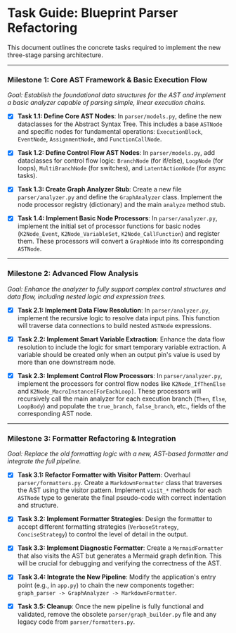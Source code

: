 # Task Guide: Blueprint Parser Refactoring

This document outlines the concrete tasks required to implement the new three-stage parsing architecture.

---

### Milestone 1: Core AST Framework & Basic Execution Flow

*Goal: Establish the foundational data structures for the AST and implement a basic analyzer capable of parsing simple, linear execution chains.*

-   [x] **Task 1.1: Define Core AST Nodes**: In `parser/models.py`, define the new dataclasses for the Abstract Syntax Tree. This includes a base `ASTNode` and specific nodes for fundamental operations: `ExecutionBlock`, `EventNode`, `AssignmentNode`, and `FunctionCallNode`.

-   [x] **Task 1.2: Define Control Flow AST Nodes**: In `parser/models.py`, add dataclasses for control flow logic: `BranchNode` (for if/else), `LoopNode` (for loops), `MultiBranchNode` (for switches), and `LatentActionNode` (for async tasks).

-   [x] **Task 1.3: Create Graph Analyzer Stub**: Create a new file `parser/analyzer.py` and define the `GraphAnalyzer` class. Implement the node processor registry (dictionary) and the main `analyze` method stub.

-   [x] **Task 1.4: Implement Basic Node Processors**: In `parser/analyzer.py`, implement the initial set of processor functions for basic nodes (`K2Node_Event`, `K2Node_VariableSet`, `K2Node_CallFunction`) and register them. These processors will convert a `GraphNode` into its corresponding `ASTNode`.

---

### Milestone 2: Advanced Flow Analysis

*Goal: Enhance the analyzer to fully support complex control structures and data flow, including nested logic and expression trees.*

-   [x] **Task 2.1: Implement Data Flow Resolution**: In `parser/analyzer.py`, implement the recursive logic to resolve data input pins. This function will traverse data connections to build nested `ASTNode` expressions.

-   [x] **Task 2.2: Implement Smart Variable Extraction**: Enhance the data flow resolution to include the logic for smart temporary variable extraction. A variable should be created only when an output pin's value is used by more than one downstream node.

-   [x] **Task 2.3: Implement Control Flow Processors**: In `parser/analyzer.py`, implement the processors for control flow nodes like `K2Node_IfThenElse` and `K2Node_MacroInstance[ForEachLoop]`. These processors will recursively call the main analyzer for each execution branch (`Then`, `Else`, `LoopBody`) and populate the `true_branch`, `false_branch`, etc., fields of the corresponding AST node.

---

### Milestone 3: Formatter Refactoring & Integration

*Goal: Replace the old formatting logic with a new, AST-based formatter and integrate the full pipeline.*

-   [x] **Task 3.1: Refactor Formatter with Visitor Pattern**: Overhaul `parser/formatters.py`. Create a `MarkdownFormatter` class that traverses the AST using the visitor pattern. Implement `visit_*` methods for each `ASTNode` type to generate the final pseudo-code with correct indentation and structure.

-   [x] **Task 3.2: Implement Formatter Strategies**: Design the formatter to accept different formatting strategies (`VerboseStrategy`, `ConciseStrategy`) to control the level of detail in the output.

-   [x] **Task 3.3: Implement Diagnostic Formatter**: Create a `MermaidFormatter` that also visits the AST but generates a Mermaid graph definition. This will be crucial for debugging and verifying the correctness of the AST.

-   [x] **Task 3.4: Integrate the New Pipeline**: Modify the application's entry point (e.g., in `app.py`) to chain the new components together: `graph_parser -> GraphAnalyzer -> MarkdownFormatter`.

-   [x] **Task 3.5: Cleanup**: Once the new pipeline is fully functional and validated, remove the obsolete `parser/graph_builder.py` file and any legacy code from `parser/formatters.py`.
